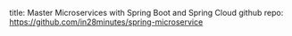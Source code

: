 title: Master Microservices with Spring Boot and Spring Cloud
github repo:
https://github.com/in28minutes/spring-microservice



